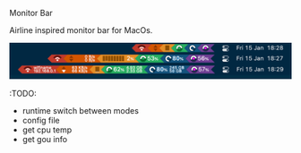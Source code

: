 Monitor Bar

Airline inspired monitor bar for MacOs. 

![img](https://github.com/tidiemme/monitorbar/blob/main/mb.png)

:TODO:
 - runtime switch between modes
 - config file
 - get cpu temp
 - get gou info
